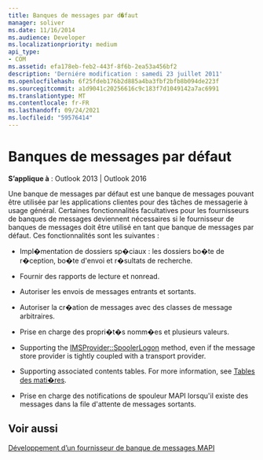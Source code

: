 ```yaml
---
title: Banques de messages par d�faut
manager: soliver
ms.date: 11/16/2014
ms.audience: Developer
ms.localizationpriority: medium
api_type:
- COM
ms.assetid: efa178eb-feb2-443f-8f6b-2ea53a456bf2
description: 'Derniére modification : samedi 23 juillet 2011'
ms.openlocfilehash: 6f25fdeb176b2d885a4ba3fbf2bfb8b094de223f
ms.sourcegitcommit: a1d9041c20256616c9c183f7d1049142a7ac6991
ms.translationtype: MT
ms.contentlocale: fr-FR
ms.lasthandoff: 09/24/2021
ms.locfileid: "59576414"
---
```

# <a name="default-message-stores"></a>Banques de messages par défaut

  
  
**S’applique à** : Outlook 2013 | Outlook 2016 
  
Une banque de messages par défaut est une banque de messages pouvant être utilisée par les applications clientes pour des tâches de messagerie à usage général. Certaines fonctionnalités facultatives pour les fournisseurs de banques de messages deviennent nécessaires si le fournisseur de banques de messages doit être utilisé en tant que banque de messages par défaut. Ces fonctionnalités sont les suivantes :
  
- Impl�mentation de dossiers sp�ciaux : les dossiers bo�te de r�ception, bo�te d'envoi et r�sultats de recherche.
    
- Fournir des rapports de lecture et nonread.
    
- Autoriser les envois de messages entrants et sortants.
    
- Autoriser la cr�ation de messages avec des classes de message arbitraires.
    
- Prise en charge des propri�t�s nomm�es et plusieurs valeurs.
    
- Supporting the [IMSProvider::SpoolerLogon](imsprovider-spoolerlogon.md) method, even if the message store provider is tightly coupled with a transport provider. 
    
- Supporting associated contents tables. For more information, see [Tables des mati�res](contents-tables.md).
    
- Prise en charge des notifications de spouleur MAPI lorsqu'il existe des messages dans la file d'attente de messages sortants.
    
## <a name="see-also"></a>Voir aussi



[Développement d’un fournisseur de banque de messages MAPI](developing-a-mapi-message-store-provider.md)

